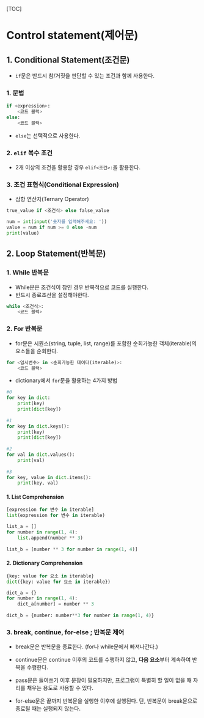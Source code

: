 [TOC]



# Control statement(제어문)

## 1. Conditional Statement(조건문)

- `if`문은 반드시 참/거짓을 판단할 수 있는 조건과 함께 사용한다.

### 1. 문법

```python
if <expression>:
    <코드 블럭>
else:
    <코드 블럭>
```

- `else`는 선택적으로 사용한다. 



### 2. `elif` 복수 조건

- 2개 이상의 조건을 활용할 경우 `elif<조건>:`을 활용한다.



### 3. 조건 표현식(Conditional Expression)

- 삼항 연산자(Ternary Operator)

```python
true_value if <조건식> else false_value
```

```python
num = int(input('숫자를 입력해주세요: '))
value = num if num >= 0 else -num
print(value)
```



## 2. Loop Statement(반복문)

### 1. While 반복문

- While문은 조건식이 참인 경우 반복적으로 코드를 실행한다.
- 반드시 종료조선을 설정해야한다.

```python
while <조건식>:
    <코드 블럭>
```



### 2. For 반복문

- for문은 시퀀스(string, tuple, list, range)를 포함한 순회가능한 객체(iterable)의 요소들을 순회한다. 

```python
for <임시변수> in <순회가능한 데이터(iterable)>:
    <코드 블럭>
```

- dictionary에서 `for`문을 활용하는 4가지 방법

```python
#0 
for key in dict:
    print(key)
    print(dict[key])
    
#1
for key in dict.keys():
    print(key)
    print(dict[key])
    
#2
for val in dict.values():
    print(val)
    
#3
for key, value in dict.items():
    print(key, val)
```

#### 1. List Comprehension

```python
[expression for 변수 in iterable]
list(expression for 변수 in iterable)
```

```python
list_a = []
for number in range(1, 4):
    list.append(number ** 3)
    
list_b = [number ** 3 for number in range(1, 4)]
```

#### 2. Dictionary Comprehension

```python
{key: value for 요소 in iterable}
dict({key: value for 요소 in iterable})
```

```python
dict_a = {}
for number in range(1, 4):
    dict_a[number] = number ** 3
    
dict_b = {number: number**3 for number in range(1, 4)}
```



### 3. break, continue, for-else ; 반복문 제어

- break문은 반복문을 종료한다. (for나 while문에서 빠져나간다.)

- continue문은 continue 이후의 코드를 수행하지 않고, **다음 요소**부터 계속하여 반복을 수행한다.
- pass문은 들여쓰기 이후 문장이 필요하지만, 프로그램이 특별히 할 일이 없을 때 자리를 채우는 용도로 사용할 수 있다.
- for-else문은 끝까지 반복문을 실행한 이후에 실행된다. 단, 반복문이 break문으로 종료될 때는 실행되지 않는다.

